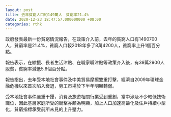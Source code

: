 ```yaml
---
layout: post
title: 去年貧窮人口約149萬人　貧窮率21.4%
date: 2020-12-23 18:47:57.000000000 +08:00
categories: rthk
---
```


政府發表最新一份貧窮情況報告，在政策介入前，去年的貧窮人口有1490700人，貧窮率是21.4%，貧窮人口較2018年多了8萬4200人，貧窮率上升1個百分點。

報告表示，在綜援、長者生活津貼、在職家職津貼等政策介入後，有39萬2900人脫貧，貧窮率減低5.6個百分點。

報告指出，去年受本地社會事件及中美貿易摩擦雙重打擊，經濟自2009年環球金融危機以來首次陷入衰退，勞工市場於下半年明顯轉弱。

受本地社會事件嚴重干擾，消費及旅遊相關行業受到重創，當中涉及不少較低技術職位，因此基層家庭所受的衝擊亦頗為明顯，加上人口加速高齡化及住戶持續小型化，貧窮指標承受前所未見的上升壓力。
